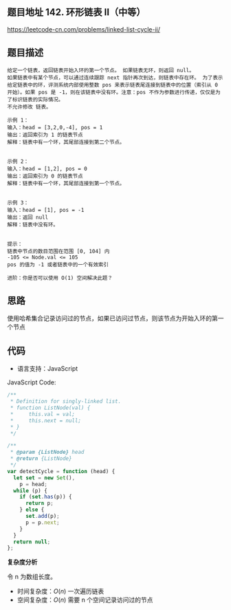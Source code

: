 ## 题目地址 142. 环形链表 II（中等）

https://leetcode-cn.com/problems/linked-list-cycle-ii/

## 题目描述

```
给定一个链表，返回链表开始入环的第一个节点。 如果链表无环，则返回 null。
如果链表中有某个节点，可以通过连续跟踪 next 指针再次到达，则链表中存在环。 为了表示给定链表中的环，评测系统内部使用整数 pos 来表示链表尾连接到链表中的位置（索引从 0 开始）。如果 pos 是 -1，则在该链表中没有环。注意：pos 不作为参数进行传递，仅仅是为了标识链表的实际情况。
不允许修改 链表。

示例 1：
输入：head = [3,2,0,-4], pos = 1
输出：返回索引为 1 的链表节点
解释：链表中有一个环，其尾部连接到第二个节点。


示例 2：
输入：head = [1,2], pos = 0
输出：返回索引为 0 的链表节点
解释：链表中有一个环，其尾部连接到第一个节点。


示例 3：
输入：head = [1], pos = -1
输出：返回 null
解释：链表中没有环。


提示：
链表中节点的数目范围在范围 [0, 104] 内
-105 <= Node.val <= 105
pos 的值为 -1 或者链表中的一个有效索引

进阶：你是否可以使用 O(1) 空间解决此题？
```

## 思路

使用哈希集合记录访问过的节点，如果已访问过节点，则该节点为开始入环的第一个节点

## 代码

- 语言支持：JavaScript

JavaScript Code:

```javascript
/**
 * Definition for singly-linked list.
 * function ListNode(val) {
 *     this.val = val;
 *     this.next = null;
 * }
 */

/**
 * @param {ListNode} head
 * @return {ListNode}
 */
var detectCycle = function (head) {
  let set = new Set(),
    p = head;
  while (p) {
    if (set.has(p)) {
      return p;
    } else {
      set.add(p);
      p = p.next;
    }
  }
  return null;
};
```

**复杂度分析**

令 n 为数组长度。

- 时间复杂度：$O(n)$ 一次遍历链表
- 空间复杂度：$O(n)$ 需要 n 个空间记录访问过的节点
